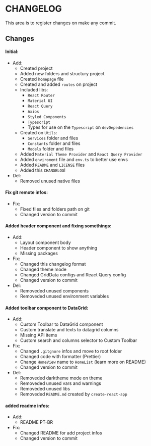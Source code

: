 # CHANGELOG

This area is to register changes on make any commit.

## Changes

#### **Initial:**

  - Add:
    - Created project
    - Added new folders and structury project
    - Created `homepage` file
    - Created and added `routes` on project
    - Included libs:
      - `React Router`
      - `Material UI`
      - `React Query`
      - `Axios`
      - `Styled Components`
      - `Typescript`
      - Types for use on the `Typescript` on `devDepedencies`
    - Created on `Utils`:
      - `Services` folder and files
      - `Constants` folder and files
      - `Models` folder and files
    - Added `Material Theme Provider` and `React Query Provider`
    - Added `enviroment` file and `env.ts` to better use envs
    - Added `README` and `LICENSE` files
    - Added this `CHANGELOG`!
  - Del:
    - Removed unused native files

#### **Fix git remote infos:**
  - Fix:
    - Fixed files and folders path on git
    - Changed version to commit

#### **Added header component and fixing somethings:**
  - Add:
    - Layout component body
    - Header component to show anything
    - Missing packages
  - Fix:
    - Changed this changelog format
    - Changed theme mode
    - Changed GridData configs and React Query config
    - Changed version to commit
  - Del:
    - Removeded unused components
    - Removeded unused environment variables

#### **Added toolbar component to DataGrid:**
  - Add:
    - Custom Toolbar to DataGrid component
    - Custom translate and texts to datagrid columns
    - Missing API items
    - Custom search and columns selector to Custom Toolbar
  - Fix:
    - Changed `.gitgnore` infos and move to root folder
    - Changed code with formatter (Prettier)
    - Change `HomeView` name to `HomeList` (learn more on README)
    - Changed version to commit
  - Del:
    - Removeded darktheme mode on theme
    - Removeded unused vars and warnings
    - Removeded unused libs
    - Removeded `README.md` created by `create-react-app`

#### **added readme infos:**
  - Add:
    - README PT-BR
  - Fix:
    - Changed README for add project infos
    - Changed version to commit